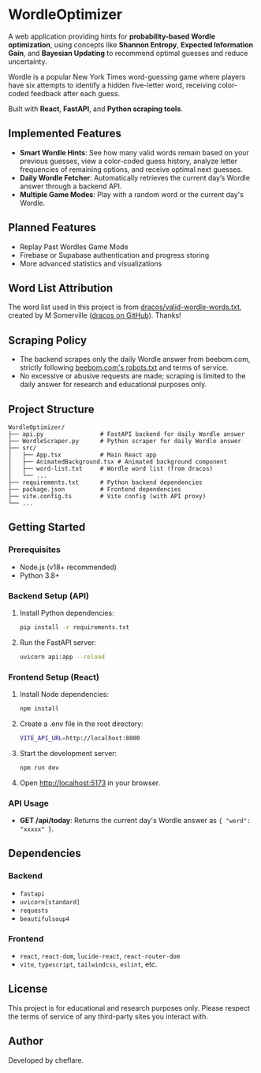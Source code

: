 # WordleOptimizer
A web application providing hints for **probability-based Wordle optimization**, using concepts like **Shannon Entropy**, **Expected Information Gain**, and **Bayesian Updating** to recommend optimal guesses and reduce uncertainty.

Wordle is a popular New York Times word-guessing game where players have six attempts to identify a hidden five-letter word, receiving color-coded feedback after each guess.

Built with **React**, **FastAPI**, and **Python scraping tools**.



## Implemented Features
- **Smart Wordle Hints**: See how many valid words remain based on your previous guesses, view a color-coded guess history, analyze letter frequencies of remaining options, and receive optimal next guesses.
- **Daily Wordle Fetcher**: Automatically retrieves the current day’s Wordle answer through a backend API.
- **Multiple Game Modes**: Play with a random word or the current day's Wordle.

## Planned Features
- Replay Past Wordles Game Mode
- Firebase or Supabase authentication and progress storing
- More advanced statistics and visualizations

## Word List Attribution
The word list used in this project is from [dracos/valid-wordle-words.txt](https://gist.github.com/dracos/dd0668f281e685bad51479e5acaadb93), created by M Somerville ([dracos on GitHub](https://github.com/dracos)). Thanks!

## Scraping Policy
- The backend scrapes only the daily Wordle answer from beebom.com, strictly following [beebom.com's robots.txt](https://www.beebom.com/robots.txt) and terms of service.
- No excessive or abusive requests are made; scraping is limited to the daily answer for research and educational purposes only.

## Project Structure

```
WordleOptimizer/
├── api.py                # FastAPI backend for daily Wordle answer
├── WordleScraper.py      # Python scraper for daily Wordle answer
├── src/
│   ├── App.tsx           # Main React app
│   ├── AnimatedBackground.tsx # Animated background component
│   ├── word-list.txt     # Wordle word list (from dracos)
│   └── ...
├── requirements.txt      # Python backend dependencies
├── package.json          # Frontend dependencies
├── vite.config.ts        # Vite config (with API proxy)
└── ...
```

## Getting Started

### Prerequisites
- Node.js (v18+ recommended)
- Python 3.8+

### Backend Setup (API)
1. Install Python dependencies:
   ```bash
   pip install -r requirements.txt
   ```
2. Run the FastAPI server:
   ```bash
   uvicorn api:app --reload
   ```

### Frontend Setup (React)
1. Install Node dependencies:
   ```bash
   npm install
   ```
2. Create a .env file in the root directory:
   ```bash
   VITE_API_URL=http://localhost:8000
   ```
3. Start the development server:
   ```bash
   npm run dev
   ```
4. Open [http://localhost:5173](http://localhost:5173) in your browser.

### API Usage
- **GET /api/today**: Returns the current day's Wordle answer as `{ "word": "xxxxx" }`.

## Dependencies

### Backend
- `fastapi`
- `uvicorn[standard]`
- `requests`
- `beautifulsoup4`

### Frontend
- `react`, `react-dom`, `lucide-react`, `react-router-dom`
- `vite`, `typescript`, `tailwindcss`, `eslint`, etc.

## License
This project is for educational and research purposes only. Please respect the terms of service of any third-party sites you interact with.

## Author
Developed by cheflare.
